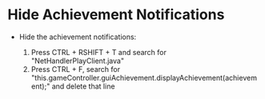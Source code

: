 # Hide Achievement Notifications

- Hide the achievement notifications:

  1. Press CTRL + RSHIFT + T and search for "NetHandlerPlayClient.java"
  2. Press CTRL + F, search for "this.gameController.guiAchievement.displayAchievement(achievement);" and delete that line
